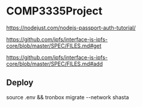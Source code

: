 # COMP3335Project

https://nodejust.com/nodejs-passport-auth-tutorial/

https://github.com/ipfs/interface-js-ipfs-core/blob/master/SPEC/FILES.md#get

https://github.com/ipfs/interface-js-ipfs-core/blob/master/SPEC/FILES.md#add


## Deploy

source .env && tronbox migrate --network shasta
